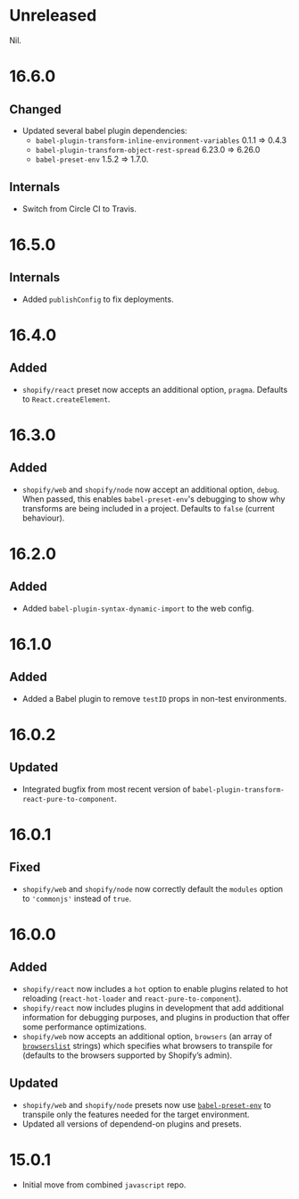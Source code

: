 # Unreleased
Nil.

# 16.6.0
## Changed
- Updated several babel plugin dependencies:
  - `babel-plugin-transform-inline-environment-variables` 0.1.1 => 0.4.3
  - `babel-plugin-transform-object-rest-spread` 6.23.0 => 6.26.0
  - `babel-preset-env` 1.5.2 => 1.7.0.

## Internals
- Switch from Circle CI to Travis.

# 16.5.0
## Internals
- Added `publishConfig` to fix deployments.

# 16.4.0
## Added
- `shopify/react` preset now accepts an additional option, `pragma`. Defaults to `React.createElement`.

# 16.3.0
## Added
- `shopify/web` and `shopify/node` now accept an additional option, `debug`. When passed, this enables `babel-preset-env`'s debugging to show why transforms are being included in a project. Defaults to `false` (current behaviour).

# 16.2.0
## Added
- Added `babel-plugin-syntax-dynamic-import` to the web config.

# 16.1.0
## Added
- Added a Babel plugin to remove `testID` props in non-test environments.

# 16.0.2
## Updated
- Integrated bugfix from most recent version of `babel-plugin-transform-react-pure-to-component`.

# 16.0.1
## Fixed
- `shopify/web` and `shopify/node` now correctly default the `modules` option to `'commonjs'` instead of `true`.

# 16.0.0
## Added
- `shopify/react` now includes a `hot` option to enable plugins related to hot reloading (`react-hot-loader` and `react-pure-to-component`).
- `shopify/react` now includes plugins in development that add additional information for debugging purposes, and plugins in production that offer some performance optimizations.
- `shopify/web` now accepts an additional option, `browsers` (an array of [`browserslist`](https://github.com/ai/browserslist) strings) which specifies what browsers to transpile for (defaults to the browsers supported by Shopify’s admin).

## Updated
- `shopify/web` and `shopify/node` presets now use [`babel-preset-env`](https://github.com/babel/babel-preset-env) to transpile only the features needed for the target environment.
- Updated all versions of dependend-on plugins and presets.

# 15.0.1
- Initial move from combined `javascript` repo.
